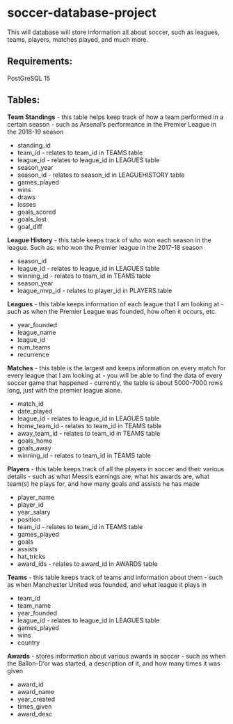 # soccer-database-project
This will database will store information all about soccer, such as leagues, teams, players, matches played, and much more.

## Requirements: 
PostGreSQL 15

## Tables: 
**Team Standings** - this table helps keep track of how a team performed in a certain season - such as Arsenal’s performance in the Premier League in the 2018-19 season
  - standing_id
  - team_id  - relates to team_id in TEAMS table
  - league_id - relates to league_id in LEAGUES table
  - season_year	
  - season_id - relates to season_id in LEAGUEHISTORY table
  - games_played
  - wins  
  - draws 
  - losses  
  - goals_scored
  - goals_lost
  - goal_diff 

**League History** - this table keeps track of who won each season in the league. Such as: who won the Premier league in the 2017-18 season
  - season_id	
  - league_id - relates to league_id in LEAGUES table
  - winning_id - relates to team_id in TEAMS table
  - season_year	
  - league_mvp_id - relates to player_id in PLAYERS table

**Leagues** - this table keeps information of each league that I am looking at - such as when the Premier League was founded, how often it occurs, etc.
  - year_founded  
  - league_name 
  - league_id  
  - num_teams   
  - recurrence 

**Matches** - this table is the largest and keeps information on every match for every league that I am looking at - you will be able to find the data of every soccer game that happened - currently, the table is about 5000-7000 rows long, just with the premier league alone.
  - match_id
  - date_played
  - league_id - relates to league_id in LEAGUES table
  - home_team_id - relates to team_id in TEAMS table
  - away_team_id - relates to team_id in TEAMS table
  - goals_home   
  - goals_away
  - winning_id - relates to team_id in TEAMS table

**Players** - this table keeps track of all the players in soccer and their various details - such as what Messi’s earnings are, what his awards are, what team(s) he plays for, and how many goals and assists he has made
  - player_name 
  - player_id 
  - year_salary 
  - position
  - team_id - relates to team_id in TEAMS table
  - games_played
  - goals  
  - assists
  - hat_tricks
  - award_ids - relates to award_id in AWARDS table

**Teams** - this table keeps track of teams and information about them - such as when Manchester United was founded, and what league it plays in
  - team_id 
  - team_name 
  - year_founded 
  - league_id - relates to league_id in LEAGUES table
  - games_played 
  - wins 
  - country  

**Awards** - stores information about various awards in soccer - such as when the Ballon-D’or was started, a description of it, and how many times it was given
  - award_id
  - award_name
  - year_created	
  - times_given
  - award_desc
